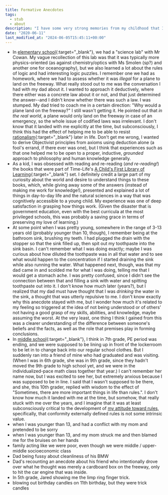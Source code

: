 ```yaml
---
title: Formative Anecdotes
tags:
  - stub
  - about
description: "I have some very strong memories from my childhood that I have a feeling might have been especially formative in particular ways."
date: "2020-06-11"
last_modified_at: "2024-06-05T15:45:11+00:00"
---
```


* In [elementary school](https://brentwoodsm-lausd-ca.schoolloop.com/){:target="&lowbar;blank"}, we had a "science lab" with Mr Cowan. My vague recollection of this lab was that it was typically more physics-oriented (as against chemistry/optics with Ms Smolen  (sp?) and another one for oceanography), but we also learned a lot about the rules of logic and had interesting logic puzzles. I remember one we had as homework, where we had to assess whether it was _illegal_ for a plane to land on the freeway. What really stood out to me was the conversation I had with my dad about it. I wanted to approach it deductively, where there either was a concrete law about it or not, and that just determined the answer--and I didn't know whether there was such a law. I was stumped. My dad tried to coach me in a certain direction: "Why would a plane land on the freeway?" I still wasn't getting it. He pointed out that _in the real world_, a plane would only land on the freeway in case of an emergency, so the whole issue of codified laws was irrelevant. I don't know that it landed with me explicitly at the time, but subconsciously, I think this had the effect of helping me to be able to resist [rationalism](http://aynrandlexicon.com/lexicon/rationalism_vs_empiricism.html){:target="&lowbar;blank"} later in life. Don't get me wrong, I wanted to derive Objectivist principles from axioms using deduction alone (a fool's errand, if there ever was one), but I think that experiences such as that one helped me to be open to a proper, inductive, _grounded_ approach to philosophy and human knowledge generally.
* As a kid, I was obsessed with reading and re-reading (_and re-reading!_) the books that were part of Time-Life's [A Child's First Library of Learning](https://smile.amazon.com/gp/product/B002R8DF3C){:target="&lowbar;blank"} set. I definitely credit a large part of my curiosity about the world and desire to understand things to these books, which, while giving away some of the answers (instead of making me work for knowledge!), presented and explained a lot of things in day-to-day life and the natural sciences in a way that was cognitively accessible to a young child. My experience was one of deep satisfaction in grasping how things work. (Given the disaster that is government education, even with the best curricula at the most privileged schools, this was probably a saving grace in terms of preserving my love of learning.)
* At some point when I was pretty young, somewhere in the range of 3-13 years old (probably younger than 10, though), I remember being at the bathroom sink, brushing my teeth. I had plugged the drain with the stopper so that the sink filled up, then spit out my toothpaste into the sink basin. I can't remember what I was doing exactly; maybe I was curious about how diluted the toothpaste was in all that water and to see what would happen to the concentration if I started draining the sink while also running the water. What happened next, though, was that my dad came in and scolded me for what I was doing, telling me that I would get a stomach ache. I was pretty confused, since I didn't see the connection between that and filling a sink with water and spitting toothpaste out into it. I don't know how much later (years?), but I realized that my dad must have thought that I was _drinking_ the water in the sink, a thought that was utterly repulsive to me. I don't know exactly why this anecdote stayed with me, but I wonder how much it's related to my feeling so triggered at the idea of not being understood or of others' not having a good grasp of my skills, abilities, and knowledge, maybe assuming the worst. At the very least, one thing I think I gained from this was a clearer understanding of the difference between someone's beliefs and the facts, as well as the role that premises play in forming conclusions.
* In [middle school](http://reedms.com/pleslc-information/ihp-information/){:target="&lowbar;blank"}, I think in 7th grade, PE period was ending, and we were supposed to be lining up in front of the lockerroom to be let in to change back into our regular school clothes. But I suddenly ran into a friend of mine who had graduated and was visiting. (When I was in 6th grade, she was in 9th grade, since they hadn't moved the 9th grade to high school yet, and we were in the individualized-pace math class together that year.) I can't remember her name now, but I was excited to see her, but extremely anxious because I was supposed to be in line. I said that I wasn't supposed to be there, and she, this 10th grader, replied with wisdom to the effect of "Sometimes, there are more important things in life than rules.". I don't know how much it landed with me at the time, but somehow, that really stuck with me over the years, and I imagine that it was at least subconsciously critical to the development of [my attitude toward rules](/rules/), specifically, that conformity externally defined rules is not some intrinsic value.
* when I was younger than 13, and had a conflict with my mom and pretended to be sorry
* when I was younger than 13, and my mom struck me and then blamed me for the bruises on her hands
* family acting like we were poor, even though we were middle / upper-middle socioeconomic class
* Dad being fussy about cleanliness of his BMW
* Dad's recounting an anecdote about his friend who intentionally drove over what he thought was merely a cardboard box on the freeway, only to hit the car engine that was inside.
* In 5th grade, Jared showing me the limp ring finger trick.
* blowing out birthday candles on 11th birthday, but they were trick candles
